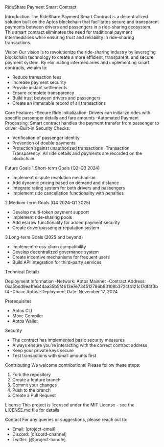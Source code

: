 RideShare Payment Smart Contract

Introduction
The RideShare Payment Smart Contract is a decentralized solution built on the Aptos blockchain that facilitates secure and transparent payments between drivers and passengers in a ride-sharing ecosystem. This smart contract eliminates the need for traditional payment intermediaries while ensuring trust and reliability in ride-sharing transactions.

Vision
Our vision is to revolutionize the ride-sharing industry by leveraging blockchain technology to create a more efficient, transparent, and secure payment system. By eliminating intermediaries and implementing smart contracts, we aim to:

- Reduce transaction fees
- Increase payment security
- Provide instant settlements
- Ensure complete transparency
- Build trust between drivers and passengers
- Create an immutable record of all transactions

Core Features
-Secure Ride Initialization: Drivers can initialize rides with specific passenger details and fare amounts
-Automated Payment Processing: Smart contract handles the payment transfer from passenger to driver
-Built-in Security Checks: 
  - Verification of passenger identity
  - Prevention of double payments
  - Protection against unauthorized transactions
-Transaction Transparency: All ride details and payments are recorded on the blockchain

Future Goals
1.Short-term Goals (Q2-Q3 2024)
   - Implement dispute resolution mechanism
   - Add dynamic pricing based on demand and distance
   - Integrate rating system for both drivers and passengers
   - Implement ride cancellation functionality with penalties

2.Medium-term Goals (Q4 2024-Q1 2025)
   - Develop multi-token payment support
   - Implement ride-sharing pools
   - Add escrow functionality for added payment security
   - Create driver/passenger reputation system

3.Long-term Goals (2025 and beyond)
   - Implement cross-chain compatibility
   - Develop decentralized governance system
   - Create incentive mechanisms for frequent users
   - Build API integration for third-party services

Technical Details

Deployment Information
-Network: Aptos Mainnet
-Contract Address: 0xa5bdd9ea1fe644aa35b5f4613e7e734512796b83108b372cf4121c17df4f3bf4
-Chain: Aptos
-Deployment Date: November 17, 2024

Prerequisites
- Aptos CLI
- Move Compiler
- Aptos Wallet

Security
- The contract has implemented basic security measures
- Always ensure you're interacting with the correct contract address
- Keep your private keys secure
- Test transactions with small amounts first

Contributing
We welcome contributions! Please follow these steps:
1. Fork the repository
2. Create a feature branch
3. Commit your changes
4. Push to the branch
5. Create a Pull Request

License
This project is licensed under the MIT License - see the LICENSE.md file for details

Contact
For any queries or suggestions, please reach out to:
- Email: [project-email]
- Discord: [discord-channel]
- Twitter: [@project-handle]
